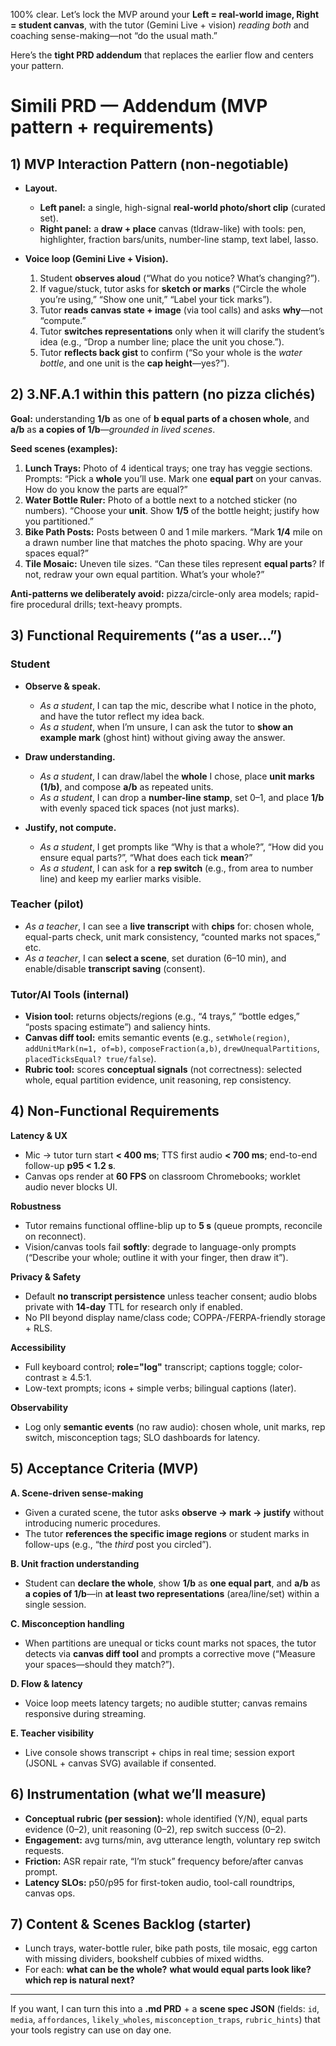 100% clear. Let’s lock the MVP around your **Left = real-world image, Right = student canvas**, with the tutor (Gemini Live + vision) *reading both* and coaching sense-making—not “do the usual math.”

Here’s the **tight PRD addendum** that replaces the earlier flow and centers your pattern.

# Simili PRD — Addendum (MVP pattern + requirements)

## 1) MVP Interaction Pattern (non-negotiable)

* **Layout.**

  * **Left panel:** a single, high-signal **real-world photo/short clip** (curated set).
  * **Right panel:** a **draw + place** canvas (tldraw-like) with tools: pen, highlighter, fraction bars/units, number-line stamp, text label, lasso.
* **Voice loop (Gemini Live + Vision).**

  1. Student **observes aloud** (“What do you notice? What’s changing?”).
  2. If vague/stuck, tutor asks for **sketch or marks** (“Circle the whole you’re using,” “Show one unit,” “Label your tick marks”).
  3. Tutor **reads canvas state + image** (via tool calls) and asks **why**—not “compute.”
  4. Tutor **switches representations** only when it will clarify the student’s idea (e.g., “Drop a number line; place the unit you chose.”).
  5. Tutor **reflects back gist** to confirm (“So your whole is the *water bottle*, and one unit is the **cap height**—yes?”).

## 2) 3.NF.A.1 within this pattern (no pizza clichés)

**Goal:** understanding **1/b** as one of **b equal parts of a chosen whole**, and **a/b** as **a copies of 1/b**—*grounded in lived scenes*.

**Seed scenes (examples):**

1. **Lunch Trays:** Photo of 4 identical trays; one tray has veggie sections. Prompts: “Pick a **whole** you’ll use. Mark one **equal part** on your canvas. How do you know the parts are equal?”
2. **Water Bottle Ruler:** Photo of a bottle next to a notched sticker (no numbers). “Choose your **unit**. Show **1/5** of the bottle height; justify how you partitioned.”
3. **Bike Path Posts:** Posts between 0 and 1 mile markers. “Mark **1/4** mile on a drawn number line that matches the photo spacing. Why are your spaces equal?”
4. **Tile Mosaic:** Uneven tile sizes. “Can these tiles represent **equal parts**? If not, redraw your own equal partition. What’s your whole?”

**Anti-patterns we deliberately avoid:** pizza/circle-only area models; rapid-fire procedural drills; text-heavy prompts.

## 3) Functional Requirements (“as a user…”)

### Student

* **Observe & speak.**

  * *As a student*, I can tap the mic, describe what I notice in the photo, and have the tutor reflect my idea back.
  * *As a student*, when I’m unsure, I can ask the tutor to **show an example mark** (ghost hint) without giving away the answer.
* **Draw understanding.**

  * *As a student*, I can draw/label the **whole** I chose, place **unit marks (1/b)**, and compose **a/b** as repeated units.
  * *As a student*, I can drop a **number-line stamp**, set 0–1, and place **1/b** with evenly spaced tick spaces (not just marks).
* **Justify, not compute.**

  * *As a student*, I get prompts like “Why is that a whole?”, “How did you ensure equal parts?”, “What does each tick **mean**?”
  * *As a student*, I can ask for a **rep switch** (e.g., from area to number line) and keep my earlier marks visible.

### Teacher (pilot)

* *As a teacher*, I can see a **live transcript** with **chips** for: chosen whole, equal-parts check, unit mark consistency, “counted marks not spaces,” etc.
* *As a teacher*, I can **select a scene**, set duration (6–10 min), and enable/disable **transcript saving** (consent).

### Tutor/AI Tools (internal)

* **Vision tool:** returns objects/regions (e.g., “4 trays,” “bottle edges,” “posts spacing estimate”) and saliency hints.
* **Canvas diff tool:** emits semantic events (e.g., `setWhole(region)`, `addUnitMark(n=1, of=b)`, `composeFraction(a,b)`, `drewUnequalPartitions`, `placedTicksEqual? true/false`).
* **Rubric tool:** scores **conceptual signals** (not correctness): selected whole, equal partition evidence, unit reasoning, rep consistency.

## 4) Non-Functional Requirements

**Latency & UX**

* Mic → tutor turn start **< 400 ms**; TTS first audio **< 700 ms**; end-to-end follow-up **p95 < 1.2 s**.
* Canvas ops render at **60 FPS** on classroom Chromebooks; worklet audio never blocks UI.

**Robustness**

* Tutor remains functional offline-blip up to **5 s** (queue prompts, reconcile on reconnect).
* Vision/canvas tools fail **softly**: degrade to language-only prompts (“Describe your whole; outline it with your finger, then draw it”).

**Privacy & Safety**

* Default **no transcript persistence** unless teacher consent; audio blobs private with **14-day** TTL for research only if enabled.
* No PII beyond display name/class code; COPPA-/FERPA-friendly storage + RLS.

**Accessibility**

* Full keyboard control; **role="log"** transcript; captions toggle; color-contrast ≥ 4.5:1.
* Low-text prompts; icons + simple verbs; bilingual captions (later).

**Observability**

* Log only **semantic events** (no raw audio): chosen whole, unit marks, rep switch, misconception tags; SLO dashboards for latency.

## 5) Acceptance Criteria (MVP)

**A. Scene-driven sense-making**

* Given a curated scene, the tutor asks **observe → mark → justify** without introducing numeric procedures.
* The tutor **references the specific image regions** or student marks in follow-ups (e.g., “the *third* post you circled”).

**B. Unit fraction understanding**

* Student can **declare the whole**, show **1/b** as **one equal part**, and **a/b** as **a copies of 1/b**—in **at least two representations** (area/line/set) within a single session.

**C. Misconception handling**

* When partitions are unequal or ticks count marks not spaces, the tutor detects via **canvas diff tool** and prompts a corrective move (“Measure your spaces—should they match?”).

**D. Flow & latency**

* Voice loop meets latency targets; no audible stutter; canvas remains responsive during streaming.

**E. Teacher visibility**

* Live console shows transcript + chips in real time; session export (JSONL + canvas SVG) available if consented.

## 6) Instrumentation (what we’ll measure)

* **Conceptual rubric (per session):** whole identified (Y/N), equal parts evidence (0–2), unit reasoning (0–2), rep switch success (0–2).
* **Engagement:** avg turns/min, avg utterance length, voluntary rep switch requests.
* **Friction:** ASR repair rate, “I’m stuck” frequency before/after canvas prompt.
* **Latency SLOs:** p50/p95 for first-token audio, tool-call roundtrips, canvas ops.

## 7) Content & Scenes Backlog (starter)

* Lunch trays, water-bottle ruler, bike path posts, tile mosaic, egg carton with missing dividers, bookshelf cubbies of mixed widths.
* For each: **what can be the whole?** **what would equal parts look like?** **which rep is natural next?**

---

If you want, I can turn this into a **.md PRD** + a **scene spec JSON** (fields: `id`, `media`, `affordances`, `likely_wholes`, `misconception_traps`, `rubric_hints`) that your tools registry can use on day one.
